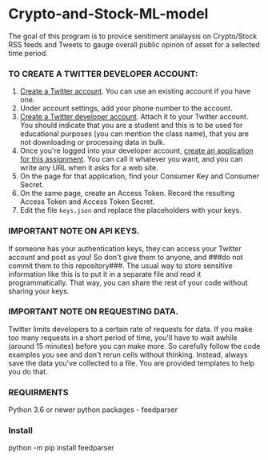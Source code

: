 # Crypto-and-Stock-ML-model
The goal of this program is to provice senitiment analaysis on Crypto/Stock RSS feeds and Tweets to gauge overall public opinon of asset for a selected time period.

### TO CREATE A TWITTER DEVELOPER ACCOUNT:
1. [Create a Twitter account](https://twitter.com).  You can use an existing account if you have one.
2. Under account settings, add your phone number to the account.
3. [Create a Twitter developer account](https://dev.twitter.com/resources/signup).  Attach it to your Twitter account.  You should indicate that you are a student and this is to be used for educational purposes (you can mention the class name), that you are not downloading or processing data in bulk.   
4. Once you're logged into your developer account, [create an application for this assignment](https://apps.twitter.com/app/new).  You can call it whatever you want, and you can write any URL when it asks for a web site.
5. On the page for that application, find your Consumer Key and Consumer Secret.
6. On the same page, create an Access Token.  Record the resulting Access Token and Access Token Secret.
7. Edit the file `keys.json` and replace the placeholders with your keys.

### IMPORTANT NOTE ON API KEYS.
If someone has your authentication keys, they can access your Twitter account and post as you!  So don't give them to anyone, and ###do not commit them to this repository###.  The usual way to store sensitive information like this is to put it in a separate file and read it programmatically.  That way, you can share the rest of your code without sharing your keys. 

### IMPORTANT NOTE ON REQUESTING DATA.
Twitter limits developers to a certain rate of requests for data.  If you make too many requests in a short period of time, you'll have to wait awhile (around 15 minutes) before you can make more.  So carefully follow the code examples you see and don't rerun cells without thinking.  Instead, always save the data you've collected to a file.  You are provided templates to help you do that.

### REQUIRMENTS

Python 3.6 or newer
python packages
    - feedparser

### Install 
python -m pip install feedparser
